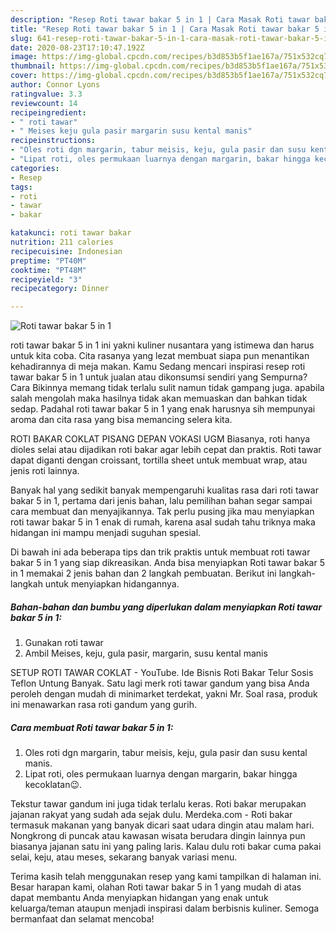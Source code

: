 ```yaml
---
description: "Resep Roti tawar bakar 5 in 1 | Cara Masak Roti tawar bakar 5 in 1 Yang Bikin Ngiler"
title: "Resep Roti tawar bakar 5 in 1 | Cara Masak Roti tawar bakar 5 in 1 Yang Bikin Ngiler"
slug: 641-resep-roti-tawar-bakar-5-in-1-cara-masak-roti-tawar-bakar-5-in-1-yang-bikin-ngiler
date: 2020-08-23T17:10:47.192Z
image: https://img-global.cpcdn.com/recipes/b3d853b5f1ae167a/751x532cq70/roti-tawar-bakar-5-in-1-foto-resep-utama.jpg
thumbnail: https://img-global.cpcdn.com/recipes/b3d853b5f1ae167a/751x532cq70/roti-tawar-bakar-5-in-1-foto-resep-utama.jpg
cover: https://img-global.cpcdn.com/recipes/b3d853b5f1ae167a/751x532cq70/roti-tawar-bakar-5-in-1-foto-resep-utama.jpg
author: Connor Lyons
ratingvalue: 3.3
reviewcount: 14
recipeingredient:
- " roti tawar"
- " Meises keju gula pasir margarin susu kental manis"
recipeinstructions:
- "Oles roti dgn margarin, tabur meisis, keju, gula pasir dan susu kental manis."
- "Lipat roti, oles permukaan luarnya dengan margarin, bakar hingga kecoklatan😉."
categories:
- Resep
tags:
- roti
- tawar
- bakar

katakunci: roti tawar bakar 
nutrition: 211 calories
recipecuisine: Indonesian
preptime: "PT40M"
cooktime: "PT48M"
recipeyield: "3"
recipecategory: Dinner

---
```



![Roti tawar bakar 5 in 1](https://img-global.cpcdn.com/recipes/b3d853b5f1ae167a/751x532cq70/roti-tawar-bakar-5-in-1-foto-resep-utama.jpg)


roti tawar bakar 5 in 1 ini yakni kuliner nusantara yang istimewa dan harus untuk kita coba. Cita rasanya yang lezat membuat siapa pun menantikan kehadirannya di meja makan.
Kamu Sedang mencari inspirasi resep roti tawar bakar 5 in 1 untuk jualan atau dikonsumsi sendiri yang Sempurna? Cara Bikinnya memang tidak terlalu sulit namun tidak gampang juga. apabila salah mengolah maka hasilnya tidak akan memuaskan dan bahkan tidak sedap. Padahal roti tawar bakar 5 in 1 yang enak harusnya sih mempunyai aroma dan cita rasa yang bisa memancing selera kita.

ROTI BAKAR COKLAT PISANG DEPAN VOKASI UGM Biasanya, roti hanya dioles selai atau dijadikan roti bakar agar lebih cepat dan praktis. Roti tawar dapat diganti dengan croissant, tortilla sheet untuk membuat wrap, atau jenis roti lainnya.

Banyak hal yang sedikit banyak mempengaruhi kualitas rasa dari roti tawar bakar 5 in 1, pertama dari jenis bahan, lalu pemilihan bahan segar sampai cara membuat dan menyajikannya. Tak perlu pusing jika mau menyiapkan roti tawar bakar 5 in 1 enak di rumah, karena asal sudah tahu triknya maka hidangan ini mampu menjadi suguhan spesial.


Di bawah ini ada beberapa tips dan trik praktis untuk membuat roti tawar bakar 5 in 1 yang siap dikreasikan. Anda bisa menyiapkan Roti tawar bakar 5 in 1 memakai 2 jenis bahan dan 2 langkah pembuatan. Berikut ini langkah-langkah untuk menyiapkan hidangannya.

<!--inarticleads1-->

##### Bahan-bahan dan bumbu yang diperlukan dalam menyiapkan Roti tawar bakar 5 in 1:

1. Gunakan  roti tawar
1. Ambil  Meises, keju, gula pasir, margarin, susu kental manis


SETUP ROTI TAWAR COKLAT - YouTube. Ide Bisnis Roti Bakar Telur Sosis Teflon Untung Banyak. Satu lagi merk roti tawar gandum yang bisa Anda peroleh dengan mudah di minimarket terdekat, yakni Mr. Soal rasa, produk ini menawarkan rasa roti gandum yang gurih. 

<!--inarticleads2-->

##### Cara membuat Roti tawar bakar 5 in 1:

1. Oles roti dgn margarin, tabur meisis, keju, gula pasir dan susu kental manis.
1. Lipat roti, oles permukaan luarnya dengan margarin, bakar hingga kecoklatan😉.


Tekstur tawar gandum ini juga tidak terlalu keras. Roti bakar merupakan jajanan rakyat yang sudah ada sejak dulu. Merdeka.com - Roti bakar termasuk makanan yang banyak dicari saat udara dingin atau malam hari. Nongkrong di puncak atau kawasan wisata berudara dingin lainnya pun biasanya jajanan satu ini yang paling laris. Kalau dulu roti bakar cuma pakai selai, keju, atau meses, sekarang banyak variasi menu. 

Terima kasih telah menggunakan resep yang kami tampilkan di halaman ini. Besar harapan kami, olahan Roti tawar bakar 5 in 1 yang mudah di atas dapat membantu Anda menyiapkan hidangan yang enak untuk keluarga/teman ataupun menjadi inspirasi dalam berbisnis kuliner. Semoga bermanfaat dan selamat mencoba!
